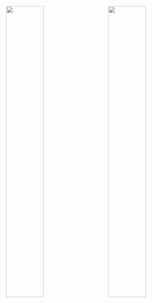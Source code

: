 <img src="https://github-readme-stats.vercel.app/api?username=Graeme22&show_icons=true&count_private=true&include_all_commits=true" align="left" width="45%"/>
<img src="https://github-readme-stats.vercel.app/api/top-langs?username=Graeme22&langs_count=8&hide=Jupyter%20Notebook,Vim%20script&layout=compact" align="right" width="45%"/>
